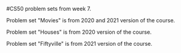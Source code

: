 #CS50 problem sets from week 7.

Problem set "Movies" is from 2020 and 2021 version of the course.

Problem set "Houses" is from 2020 version of the course.

Problem set "Fiftyville" is from 2021 version of the course.
